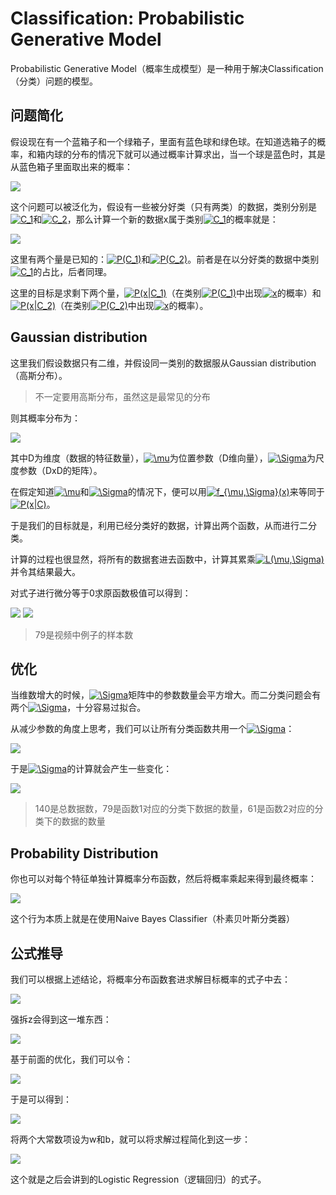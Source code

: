 # Classification: Probabilistic Generative Model

Probabilistic Generative Model（概率生成模型）是一种用于解决Classification（分类）问题的模型。

## 问题简化

假设现在有一个蓝箱子和一个绿箱子，里面有蓝色球和绿色球。在知道选箱子的概率，和箱内球的分布的情况下就可以通过概率计算求出，当一个球是蓝色时，其是从蓝色箱子里面取出来的概率：

<img src="img/04_01.png" />

这个问题可以被泛化为，假设有一些被分好类（只有两类）的数据，类别分别是<a href="https://www.codecogs.com/eqnedit.php?latex=C_1" target="_blank"><img src="https://latex.codecogs.com/gif.latex?C_1" title="C_1" /></a>和<a href="https://www.codecogs.com/eqnedit.php?latex=C_2" target="_blank"><img src="https://latex.codecogs.com/gif.latex?C_2" title="C_2" /></a>，那么计算一个新的数据x属于类别<a href="https://www.codecogs.com/eqnedit.php?latex=C_1" target="_blank"><img src="https://latex.codecogs.com/gif.latex?C_1" title="C_1" /></a>的概率就是：

<img src="img/04_02.png" />

这里有两个量是已知的：<a href="https://www.codecogs.com/eqnedit.php?latex=P(C_1)" target="_blank"><img src="https://latex.codecogs.com/gif.latex?P(C_1)" title="P(C_1)" /></a>和<a href="https://www.codecogs.com/eqnedit.php?latex=P(C_2)" target="_blank"><img src="https://latex.codecogs.com/gif.latex?P(C_2)" title="P(C_2)" /></a>。前者是在以分好类的数据中类别<a href="https://www.codecogs.com/eqnedit.php?latex=C_1" target="_blank"><img src="https://latex.codecogs.com/gif.latex?C_1" title="C_1" /></a>的占比，后者同理。

这里的目标是求剩下两个量，<a href="https://www.codecogs.com/eqnedit.php?latex=P(x|C_1)" target="_blank"><img src="https://latex.codecogs.com/gif.latex?P(x|C_1)" title="P(x|C_1)" /></a>（在类别<a href="https://www.codecogs.com/eqnedit.php?latex=P(C_1)" target="_blank"><img src="https://latex.codecogs.com/gif.latex?P(C_1)" title="P(C_1)" /></a>中出现<a href="https://www.codecogs.com/eqnedit.php?latex=x" target="_blank"><img src="https://latex.codecogs.com/gif.latex?x" title="x" /></a>的概率）和<a href="https://www.codecogs.com/eqnedit.php?latex=P(x|C_2)" target="_blank"><img src="https://latex.codecogs.com/gif.latex?P(x|C_2)" title="P(x|C_2)" /></a>（在类别<a href="https://www.codecogs.com/eqnedit.php?latex=P(C_2)" target="_blank"><img src="https://latex.codecogs.com/gif.latex?P(C_2)" title="P(C_2)" /></a>中出现<a href="https://www.codecogs.com/eqnedit.php?latex=x" target="_blank"><img src="https://latex.codecogs.com/gif.latex?x" title="x" /></a>的概率）。

## Gaussian distribution

这里我们假设数据只有二维，并假设同一类别的数据服从Gaussian distribution（高斯分布）。

> 不一定要用高斯分布，虽然这是最常见的分布

则其概率分布为：

<img src="img/04_03.png" />

其中D为维度（数据的特征数量），<a href="https://www.codecogs.com/eqnedit.php?latex=\mu" target="_blank"><img src="https://latex.codecogs.com/gif.latex?\mu" title="\mu" /></a>为位置参数（D维向量），<a href="https://www.codecogs.com/eqnedit.php?latex=\Sigma" target="_blank"><img src="https://latex.codecogs.com/gif.latex?\Sigma" title="\Sigma" /></a>为尺度参数（DxD的矩阵）。

在假定知道<a href="https://www.codecogs.com/eqnedit.php?latex=\mu" target="_blank"><img src="https://latex.codecogs.com/gif.latex?\mu" title="\mu" /></a>和<a href="https://www.codecogs.com/eqnedit.php?latex=\Sigma" target="_blank"><img src="https://latex.codecogs.com/gif.latex?\Sigma" title="\Sigma" /></a>的情况下，便可以用<a href="https://www.codecogs.com/eqnedit.php?latex=f_{\mu,\Sigma}(x)" target="_blank"><img src="https://latex.codecogs.com/gif.latex?f_{\mu,\Sigma}(x)" title="f_{\mu,\Sigma}(x)" /></a>来等同于<a href="https://www.codecogs.com/eqnedit.php?latex=P(x|C)" target="_blank"><img src="https://latex.codecogs.com/gif.latex?P(x|C)" title="P(x|C)" /></a>。

于是我们的目标就是，利用已经分类好的数据，计算出两个函数，从而进行二分类。

计算的过程也很显然，将所有的数据套进去函数中，计算其累乘<a href="https://www.codecogs.com/eqnedit.php?latex=L(\mu,\Sigma)" target="_blank"><img src="https://latex.codecogs.com/gif.latex?L(\mu,\Sigma)" title="L(\mu,\Sigma)" /></a>并令其结果最大。

对式子进行微分等于0求原函数极值可以得到：

<img src="img/04_04.png" />

<img src="img/04_05.png" />

> 79是视频中例子的样本数

## 优化

当维数增大的时候，<a href="https://www.codecogs.com/eqnedit.php?latex=\Sigma" target="_blank"><img src="https://latex.codecogs.com/gif.latex?\Sigma" title="\Sigma" /></a>矩阵中的参数数量会平方增大。而二分类问题会有两个<a href="https://www.codecogs.com/eqnedit.php?latex=\Sigma" target="_blank"><img src="https://latex.codecogs.com/gif.latex?\Sigma" title="\Sigma" /></a>，十分容易过拟合。

从减少参数的角度上思考，我们可以让所有分类函数共用一个<a href="https://www.codecogs.com/eqnedit.php?latex=\Sigma" target="_blank"><img src="https://latex.codecogs.com/gif.latex?\Sigma" title="\Sigma" /></a>：

<img src="img/04_06.png" />

于是<a href="https://www.codecogs.com/eqnedit.php?latex=\Sigma" target="_blank"><img src="https://latex.codecogs.com/gif.latex?\Sigma" title="\Sigma" /></a>的计算就会产生一些变化：

<img src="img/04_07.png" />

> 140是总数据数，79是函数1对应的分类下数据的数量，61是函数2对应的分类下的数据的数量

## Probability Distribution

你也可以对每个特征单独计算概率分布函数，然后将概率乘起来得到最终概率：

<img src="img/04_08.png" />

这个行为本质上就是在使用Naive Bayes Classifier（朴素贝叶斯分类器）

## 公式推导

我们可以根据上述结论，将概率分布函数套进求解目标概率的式子中去：

<img src="img/04_09.png" />

强拆z会得到这一堆东西：

<img src="img/04_10.png" />

基于前面的优化，我们可以令：

<img src="img/04_11.png" />

于是可以得到：

<img src="img/04_12.png" />

将两个大常数项设为w和b，就可以将求解过程简化到这一步：

<img src="img/04_13.png" />

这个就是之后会讲到的Logistic Regression（逻辑回归）的式子。





